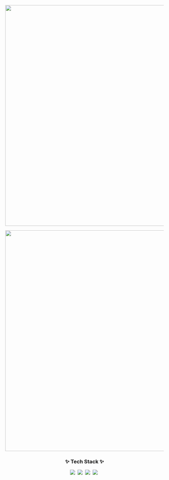 <p align="center">
  <img src="https://capsule-render.vercel.app/api?type=waving&color=auto&height=200&section=header&text=Yong+Chae+Kim&fontSize=60" width="700" />
</p>

<!-- 🧑‍💻 깃허브 프로필 카드 -->
<p align="center">
  <img src="http://github-profile-summary-cards.vercel.app/api/cards/profile-details?username=97yong&theme=aura_dark" width="700" />
</p>
<!-- 📊 깃허브 활동 통계 카드 -->
<p align="center">
<!--   <img src="http://github-profile-summary-cards.vercel.app/api/cards/stats?username=97yong&theme=aura_dark" width="345"/> -->
<!--   <img src="http://github-profile-summary-cards.vercel.app/api/cards/most-commit-language?username=97yong&theme=aura_dark"  width="345" /> -->
</p>

<h3 align="center">✨ Tech Stack ✨</h3>

<div align="center">
  <img src="https://img.shields.io/badge/python-3670A0?style=for-the-badge&logo=python&logoColor=ffdd54" />&nbsp;
  <img src="https://img.shields.io/badge/pytorch-ee4c2c?style=for-the-badge&logo=pytorch&logoColor=white" />&nbsp;
  <img src="https://img.shields.io/badge/tensorflow-ff6f00?style=for-the-badge&logo=tensorflow&logoColor=white" />&nbsp;
  <img src="https://img.shields.io/badge/scikit--learn-F7931E?style=for-the-badge&logo=scikitlearn&logoColor=white" />&nbsp;
</div>
